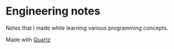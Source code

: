 # Engineering notes

Notes that I made while learning various programming concepts.

Made with [Quartz](https://github.com/jackyzha0/quartz)
